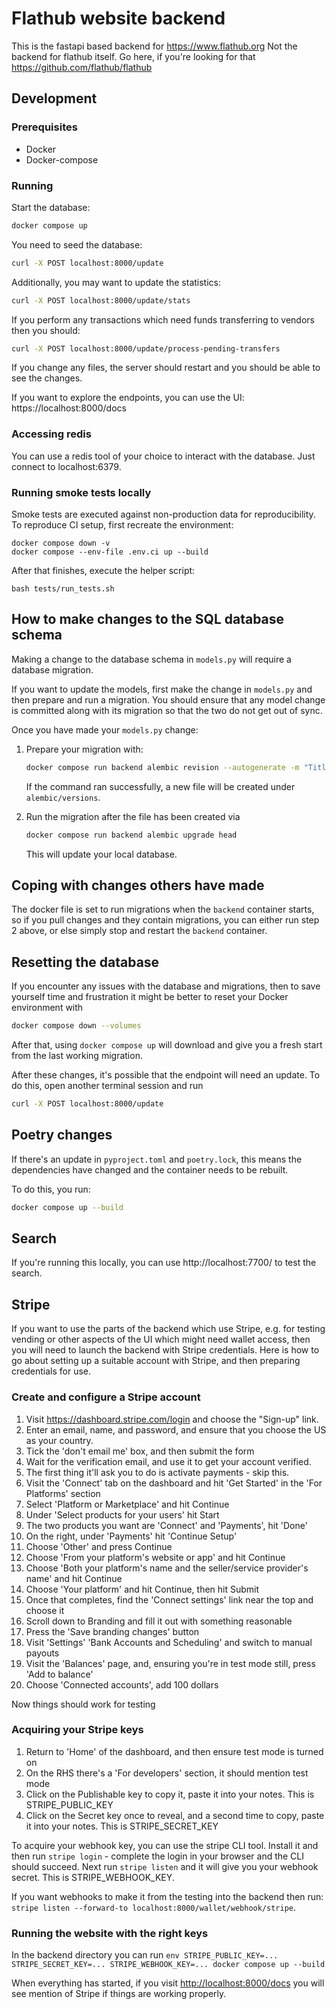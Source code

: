 # Flathub website backend

This is the fastapi based backend for https://www.flathub.org
Not the backend for flathub itself. Go here, if you're looking for that https://github.com/flathub/flathub

## Development

### Prerequisites

- Docker
- Docker-compose

### Running

Start the database:

```bash
docker compose up
```

You need to seed the database:

```bash
curl -X POST localhost:8000/update
```

Additionally, you may want to update the statistics:

```bash
curl -X POST localhost:8000/update/stats
```

If you perform any transactions which need funds transferring to vendors
then you should:

```bash
curl -X POST localhost:8000/update/process-pending-transfers
```

If you change any files, the server should restart and you should be able to see the changes.

If you want to explore the endpoints, you can use the UI:
https://localhost:8000/docs

### Accessing redis

You can use a redis tool of your choice to interact with the database.
Just connect to localhost:6379.

### Running smoke tests locally

Smoke tests are executed against non-production data for reproducibility. To
reproduce CI setup, first recreate the environment:

```
docker compose down -v
docker compose --env-file .env.ci up --build
```

After that finishes, execute the helper script:

```
bash tests/run_tests.sh
```

## How to make changes to the SQL database schema

Making a change to the database schema in `models.py` will require a database migration.

If you want to update the models, first make the change in `models.py` and then
prepare and run a migration. You should ensure that any model change is committed
along with its migration so that the two do not get out of sync.

Once you have made your `models.py` change:

1. Prepare your migration with:

   ```bash
   docker compose run backend alembic revision --autogenerate -m "Title of migration"
   ```

   If the command ran successfully, a new file will be created under `alembic/versions`.

2. Run the migration after the file has been created via
   ```bash
   docker compose run backend alembic upgrade head
   ```
   This will update your local database.

## Coping with changes others have made

The docker file is set to run migrations when the `backend` container starts, so if you
pull changes and they contain migrations, you can either run step 2 above, or else
simply stop and restart the `backend` container.

## Resetting the database

If you encounter any issues with the database and migrations, then to save yourself time and frustration it might be better to reset your Docker environment with

```bash
docker compose down --volumes
```

After that, using `docker compose up` will download and give you a fresh start from the last working migration.

After these changes, it's possible that the endpoint will need an update. To do this, open another terminal session and run

```bash
curl -X POST localhost:8000/update
```

## Poetry changes

If there's an update in `pyproject.toml` and `poetry.lock`, this means the dependencies have changed and the container needs to be rebuilt.

To do this, you run:

```bash
docker compose up --build
```

## Search

If you're running this locally, you can use http://localhost:7700/ to test the search.

## Stripe

If you want to use the parts of the backend which use Stripe, e.g. for testing vending
or other aspects of the UI which might need wallet access, then you will need to
launch the backend with Stripe credentials.  Here is how to go about setting up a
suitable account with Stripe, and then preparing credentials for use.

### Create and configure a Stripe account

1. Visit <https://dashboard.stripe.com/login> and choose the "Sign-up" link.
2. Enter an email, name, and password, and ensure that you choose the US as your
   country.
3. Tick the 'don't email me' box, and then submit the form
4. Wait for the verification email, and use it to get your account verified.
5. The first thing it'll ask you to do is activate payments - skip this.
6. Visit the 'Connect' tab on the dashboard and hit 'Get Started' in the 'For Platforms' section
7. Select 'Platform or Marketplace' and hit Continue
8. Under 'Select products for your users' hit Start
9. The two products you want are 'Connect' and 'Payments', hit 'Done'
10. On the right, under 'Payments' hit 'Continue Setup'
11. Choose 'Other' and press Continue
12. Choose 'From your platform's website or app' and hit Continue
13. Choose 'Both your platform's name and the seller/service provider's name' and hit Continue
14. Choose 'Your platform' and hit Continue, then hit Submit
15. Once that completes, find the 'Connect settings' link near the top and choose it
16. Scroll down to Branding and fill it out with something reasonable
17. Press the 'Save branding changes' button
18. Visit 'Settings' 'Bank Accounts and Scheduling' and switch to manual payouts
19. Visit the 'Balances' page, and, ensuring you're in test mode still, press 'Add to balance'
20. Choose 'Connected accounts', add 100 dollars

Now things should work for testing

### Acquiring your Stripe keys

1. Return to 'Home' of the dashboard, and then ensure test mode is turned on
2. On the RHS there's a 'For developers' section, it should mention test mode
3. Click on the Publishable key to copy it, paste it into your notes.
   This is STRIPE_PUBLIC_KEY
4. Click on the Secret key once to reveal, and a second time to copy, paste it into your notes.
   This is STRIPE_SECRET_KEY

To acquire your webhook key, you can use the stripe CLI tool.  Install it
and then run `stripe login` - complete the login in your browser and the CLI
should succeed.  Next run `stripe listen` and it will give you your webhook secret.
This is STRIPE_WEBHOOK_KEY.

If you want webhooks to make it from the testing into the backend then run:
`stripe listen --forward-to localhost:8000/wallet/webhook/stripe`.

### Running the website with the right keys

In the backend directory you can run `env STRIPE_PUBLIC_KEY=... STRIPE_SECRET_KEY=...
STRIPE_WEBHOOK_KEY=... docker compose up --build`

When everything has started, if you visit <http://localhost:8000/docs> you will
see mention of Stripe if things are working properly.

